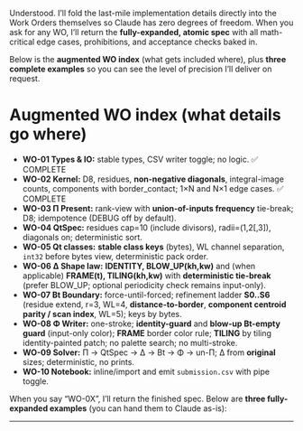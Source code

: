 Understood. I’ll fold the last-mile implementation details directly into the Work Orders themselves so Claude has zero degrees of freedom. When you ask for any WO, I’ll return the **fully-expanded, atomic spec** with all math-critical edge cases, prohibitions, and acceptance checks baked in.

Below is the **augmented WO index** (what gets included where), plus **three complete examples** so you can see the level of precision I’ll deliver on request.

# Augmented WO index (what details go where)

* **WO-01 Types & IO:** stable types, CSV writer toggle; no logic. ✅ COMPLETE
* **WO-02 Kernel:** D8, residues, **non-negative diagonals**, integral-image counts, components with border_contact; 1×N and N×1 edge cases. ✅ COMPLETE
* **WO-03 Π Present:** rank-view with **union-of-inputs frequency** tie-break; D8; idempotence (DEBUG off by default).
* **WO-04 QtSpec:** residues cap=10 (include divisors), radii=(1,2[,3]), diagonals on; deterministic sort.
* **WO-05 Qt classes:** **stable class keys** (bytes), WL channel separation, `int32` before bytes view, deterministic pack order.
* **WO-06 Δ Shape law:** **IDENTITY, BLOW_UP(kh,kw)** and (when applicable) **FRAME(t), TILING(kh,kw)** with **deterministic tie-break** (prefer BLOW_UP; optional periodicity check remains input-only).
* **WO-07 Bt Boundary:** force-until-forced; refinement ladder **S0..S6** (residue extend, r=3, WL=4, **distance-to-border**, **component centroid parity / scan index**, WL=5); keys by bytes.
* **WO-08 Φ Writer:** one-stroke; **identity-guard** and **blow-up Bt-empty guard** (input-only color); **FRAME** border color rule; **TILING** by tiling identity-painted patch; no palette search; no multi-stroke.
* **WO-09 Solver:** Π → QtSpec → Δ → Bt → Φ → un-Π; Δ from **original** sizes; deterministic, no prints.
* **WO-10 Notebook:** inline/import and emit `submission.csv` with pipe toggle.

When you say “WO-0X”, I’ll return the finished spec. Below are **three fully-expanded examples** (you can hand them to Claude as-is):

---